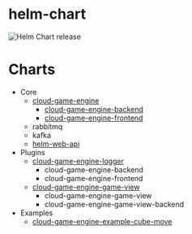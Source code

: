 # helm-chart

![Helm Chart release](https://github.com/Mangiang/helm-chart/workflows/Helm%20Chart%20release/badge.svg)

# Charts

- Core
  - [cloud-game-engine](https://github.com/Mangiang/cloud-game-engine)
    - [cloud-game-engine-backend](https://github.com/Mangiang/cloud-game-engine-backend)
    - [cloud-game-engine-frontend](https://github.com/Mangiang/cloud-game-engine-frontend)
  - rabbitmq
  - kafka
  - [helm-web-api](https://github.com/Mangiang/helm-web-api)
- Plugins
  - [cloud-game-engine-logger](https://github.com/Mangiang/cloud-game-engine-logger)
    - cloud-game-engine-backend
    - cloud-game-engine-frontend
  - [cloud-game-engine-game-view](https://github.com/Mangiang/cloud-game-engine-game-view)
    - cloud-game-engine-game-view
    - cloud-game-engine-game-view-backend
- Examples
  - [cloud-game-engine-example-cube-move](https://github.com/Mangiang/cloud-game-engine-example-cube-move)
